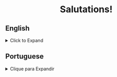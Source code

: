 <h1 align="center">Salutations!</h1>

## English
<details>
<summary>Click to Expand</summary>

### About

<p>As the name suggests, this is a simple list of exercises to practice the basics of JavaScript. That includes logical operators, mathematical operations, for loops, if/else operations, etc.<p/>

### Techs & Tools
<img src="https://img.shields.io/badge/JavaScript-%20-orange" alt="javascript-shield" />

### Installation & Execution
<p>If you want to run the files on your machine, follow the steps: </p>

<ol>

<li>Make a nea directory:</li>

```
mkdir sampaio-projects
```

<li>Clone the repository to your machine:</li>

```
cd sampaio-projects
git clone git@github.com:RafaelSampaioMoura/BasicJavaScriptFunctions.git
```

<li>Then execute the file you want with the "node" command</li>:

```
node <name-of-file>.js
```

If you do not have Node installed on your machine, you can download it through <a href="https://nodejs.org/en/download">this link</a>

</ol>
</details>

## Portuguese

<details>
<summary>Clique para Expandir</summary>

### Sobre

<p>Como o nome sugere, esses são exercícios simples para pratica as funcionalidades básicas do JavaScript, incluindo operadores lógicos, operações matemáticas, for loops, if/else, etc.<p/>

### Techs & Ferramentas
<img src="https://img.shields.io/badge/JavaScript-%20-orange" alt="javascript-shield" />

### Instalação & Uso
<p>Se você quiser executar esses arquivos na sua máquina, sigua os seguintes passos: </p>

<ol>

<li>Crie um novo diretório:</li>

```
mkdir sampaio-projects
```

<li>Clone o repositório para sua máquina:</li>

```
cd sampaio-projects
git clone git@github.com:RafaelSampaioMoura/BasicJavaScriptFunctions.git
```

<li>Execute o arquivo desejado com o comando "node":</li>

```
node <nome-do-arquivo>.js
```

Caso você não tenha o Node instalado em sua máquina, você pode fazer o download do mesmo <a href="https://nodejs.org/pt-br/download">nesse link</a>

</ol>
</details>
